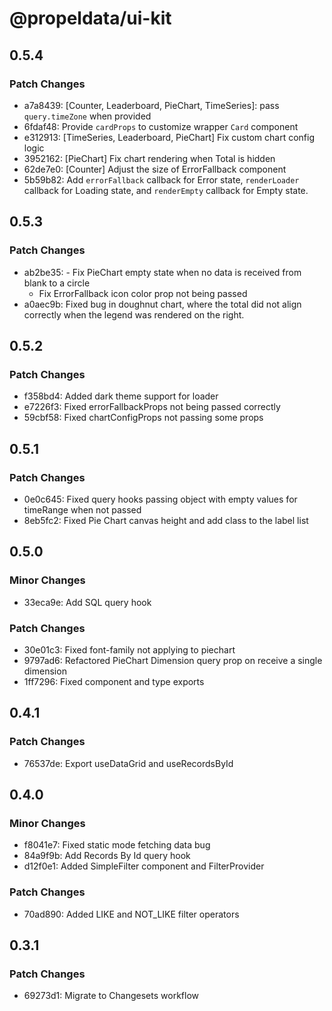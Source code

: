 # @propeldata/ui-kit

## 0.5.4

### Patch Changes

- a7a8439: [Counter, Leaderboard, PieChart, TimeSeries]: pass `query.timeZone` when provided
- 6fdaf48: Provide `cardProps` to customize wrapper `Card` component
- e312913: [TimeSeries, Leaderboard, PieChart] Fix custom chart config logic
- 3952162: [PieChart] Fix chart rendering when Total is hidden
- 62de7e0: [Counter] Adjust the size of ErrorFallback component
- 5b59b82: Add `errorFallback` callback for Error state, `renderLoader` callback for Loading state, and `renderEmpty`
  callback for Empty state.

## 0.5.3

### Patch Changes

- ab2be35: - Fix PieChart empty state when no data is received from blank to a circle
  - Fix ErrorFallback icon color prop not being passed
- a0aec9b: Fixed bug in doughnut chart, where the total did not align correctly when the legend was rendered on the
  right.

## 0.5.2

### Patch Changes

- f358bd4: Added dark theme support for loader
- e7226f3: Fixed errorFallbackProps not being passed correctly
- 59cbf58: Fixed chartConfigProps not passing some props

## 0.5.1

### Patch Changes

- 0e0c645: Fixed query hooks passing object with empty values for timeRange when not passed
- 8eb5fc2: Fixed Pie Chart canvas height and add class to the label list

## 0.5.0

### Minor Changes

- 33eca9e: Add SQL query hook

### Patch Changes

- 30e01c3: Fixed font-family not applying to piechart
- 9797ad6: Refactored PieChart Dimension query prop on receive a single dimension
- 1ff7296: Fixed component and type exports

## 0.4.1

### Patch Changes

- 76537de: Export useDataGrid and useRecordsById

## 0.4.0

### Minor Changes

- f8041e7: Fixed static mode fetching data bug
- 84a9f9b: Add Records By Id query hook
- d12f0e1: Added SimpleFilter component and FilterProvider

### Patch Changes

- 70ad890: Added LIKE and NOT_LIKE filter operators

## 0.3.1

### Patch Changes

- 69273d1: Migrate to Changesets workflow
